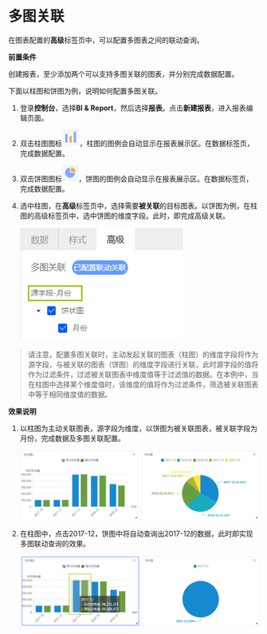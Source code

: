 # 多图关联

在图表配置的**高级**标签页中，可以配置多图表之间的联动查询。

**前置条件**

创建报表，至少添加两个可以支持多图关联的图表，并分别完成数据配置。

下面以柱图和饼图为例，说明如何配置多图关联。

1. 登录**控制台**，选择**BI & Report**，然后选择**报表**。点击**新建报表**，进入报表编辑页面。

2. 双击柱图图标![bar_icon](../media/bar_icon.png)，柱图的图例会自动显示在报表展示区。在数据标签页，完成数据配置。

3. 双击饼图图标![pie_icon](../media/pie_icon.png)，饼图的图例会自动显示在报表展示区。在数据标签页，完成数据配置。

4. 选中柱图，在**高级**标签页中，选择需要**被关联**的目标图表。以饼图为例，在柱图的高级标签页中，选中饼图的维度字段。此时，即完成高级关联。

   ![multi_correlation](../media/multi_correlation.png)



> 请注意，配置多图关联时，主动发起关联的图表（柱图）的维度字段将作为源字段，与被关联的图表（饼图）的维度字段进行关联，此时源字段的值将作为过滤条件，过滤被关联图表中维度值等于过滤值的数据。在本例中，当在柱图中选择某个维度值时，该维度的值将作为过滤条件，筛选被关联图表中等于相同维度值的数据。

**效果说明**

1. 以柱图为主动关联图表，源字段为维度，以饼图为被关联图表，被关联字段为月份，完成数据及多图关联配置。

   ![multi_correlation_before](../media/multi_correlation_before.png)

2. 在柱图中，点击2017-12，饼图中将自动查询出2017-12的数据，此时即实现多图联动查询的效果。

   ![multi_correlation_after](../media/multi_correlation_after.png)
